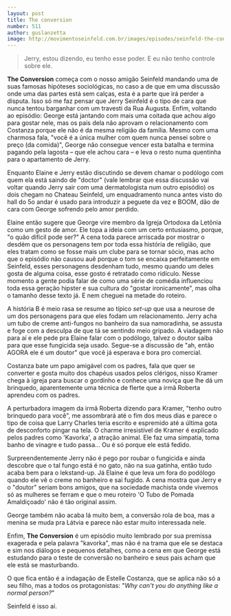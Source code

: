 ```yaml
--- 
layout: post
title: The conversion
number: 511
author: guslanzetta
image: http://movimentoseinfeld.com.br/images/episodes/seinfeld-the-conversion.jpg
---
```


> Jerry, estou dizendo, eu tenho esse poder. E eu não tenho controle sobre ele.

**The Conversion** começa com o nosso amigão Seinfeld mandando uma de suas famosas hipóteses sociológicas, no caso a de que em uma discussão onde uma das partes está sem calças, esta é a parte que irá perder a disputa. Isso só me faz pensar que Jerry Seinfeld é o tipo de cara que nunca tentou barganhar com um travesti da Rua Augusta. Enfim, voltando ao episódio: George está jantando com mais uma coitada que achou algo para gostar nele, mas os pais dela não aprovam o relacionamento com Costanza porque ele não é da mesma religião da família. Mesmo com uma charmosa fala, "você é a única mulher com quem nunca pensei sobre o preço (da comida)", George não consegue vencer esta batalha e termina pagando pela lagosta – que ele achou cara – e leva o resto numa quentinha para o apartamento de Jerry.

Enquanto Elaine e Jerry estão discutindo se devem chamar o podólogo com quem ela está saindo de "doctor" (vale lembrar que essa discussão vai voltar quando Jerry sair com uma dermatologista num outro episódio) os dois chegam no Chateau Seinfeld, um enquadramento nunca antes visto do hall do 5o andar é usado para introduzir a peguete da vez e BOOM, dão de cara com George sofrendo pelo amor perdido.

Elaine então sugere que George vire membro da Igreja Ortodoxa da Letônia como um gesto de amor. Ele topa a ideia com um certo entusiasmo, porque, "o quão difícil pode ser?" A cena toda parece arriscada por mostrar o desdém que os personagens tem por toda essa história de religião, que eles tratam como se fosse mais um clube para se tornar sócio, mas acho que o episódio não causou auê porque o tom se encaixa perfeitamente em Seinfeld, esses personagens desdenham tudo, mesmo quando um deles gosta de alguma coisa, esse gosto é retratado como ridículo. Nesse momento a gente podia falar de como uma série de comédia influenciou toda essa geração hipster e sua cultura do "gostar ironicamente", mas olha o tamanho desse texto já. E nem cheguei na metade do roteiro.

A história B é meio rasa se resume ao típico *set-up* que usa a neurose de um dos personagens para que eles fodam um relacionamento. Jerry acha um tubo de creme anti-fungos no banheiro da sua namoradinha, se assusta e foge com a desculpa de que tá se sentindo meio gripado. A viadagem não para aí e ele pede pra Elaine falar com o podólogo, talvez o doutor saiba para que esse fungicida seja usado. Segue-se a discussão de "ah, então AGORA ele é um doutor" que você já esperava e bora pro comercial.

Costanza bate um papo amigável com os padres, fala que quer se converter e gosta muito dos chapéus usados pelos clérigos, nisso Kramer chega à igreja para buscar o gordinho e conhece uma noviça que lhe dá um brinquedo, aparentemente uma técnica de flerte que a irmã Roberta aprendeu com os padres.

A perturbadora imagem da irmã Roberta dizendo para Kramer, "tenho outro brinquedo para você", me assombrará até o fim dos meus dias e parece o tipo de coisa que Larry Charles teria escrito e espremido até a última gota de desconforto pingar na tela. O charme irresistível de Kramer é explicado pelos padres como 'Kavorka', a atração animal. Ele faz uma simpatia, toma banho de vinagre e tudo passa... Ou é só porque ele está fedido.

Surpreendentemente Jerry não é pego por roubar o fungicida e ainda descobre que o tal fungo está é no gato, não na sua gatinha, então tudo acaba bem para o lekstand-up. Já Elaine é que leva um fora do podólogo quando ele vê o creme no banheiro e sai fugido. A cena mostra que Jerry e o "doutor" seriam bons amigos, que na sociedade machista onde vivemos só as mulheres se ferram e que o meu roteiro 'O Tubo de Pomada Amaldiçoado' não é tão original assim.

George também não acaba lá muito bem, a conversão rola de boa, mas a menina se muda pra Látvia e parece não estar muito interessada nele.

Enfim, **The Conversion** é um episódio muito lembrado por sua premissa exagerada e pela palavra "kavorka", mas não é na trama que ele se destaca e sim nos diálogos e pequenos detalhes, como a cena em que George está estudando para o teste de conversão no banheiro e seus pais acham que ele está se masturbando.

O que fica então é a indagação de Estelle Costanza, que se aplica não só a seu filho, mas a todos os protagonistas: "*Why can't you do anything like a normal person?*"

Seinfeld é isso aí.